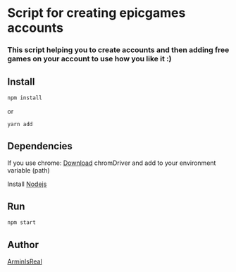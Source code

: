# Script for creating epicgames accounts
### This script helping you to create accounts and then adding free games on your account to use how you like it :)

## Install

 ```bash
 npm install
 ```

 or

 ```bash
 yarn add
 ```

## Dependencies

 If you use chrome: [Download](https://chromedriver.chromium.org/downloads) chromDriver and add to your environment variable (path) 

 Install [Nodejs](https://nodejs.org/en/download/)

## Run

 ```bash
 npm start
 ```

## Author

 [ArminIsReal](https://arminsayar.ir/)
